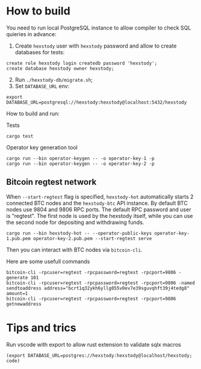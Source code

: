 # How to build
You need to run local PostgreSQL instance to allow compiler to check SQL quieries in advance:
1. Create `hexstody` user with `hexstody` password and allow to create databases for tests:
```
create role hexstody login createdb password 'hexstody';
create database hexstody owner hexstody;
```
2. Run `./hexstody-db/migrate.sh`;
3. Set `DATABASE_URL` env:
```
export DATABASE_URL=postgresql://hexstody:hexstody@localhost:5432/hexstody
```

How to build and run:

Tests
```
cargo test
```

Operator key generation tool
```
cargo run --bin operator-keygen -- -o operator-key-1 -p
cargo run --bin operator-keygen -- -o operator-key-2 -p
```

## Bitcoin regtest network
When `--start-regtest` flag is specified, `hexstody-hot` automatically starts 2 connected BTC nodes and the `hexstody-btc` API instance.
By default BTC nodes use 9804 and 9806 RPC ports. The default RPC password and user is "regtest". The first node is used by the hexstody itself, while you can use the second node for depositing and withdrawing funds.
```
cargo run --bin hexstody-hot -- --operator-public-keys operator-key-1.pub.pem operator-key-2.pub.pem --start-regtest serve
```

Then you can interact with BTC nodes via `bitcoin-cli`.

Here are some usefull commands
```
bitcoin-cli -rpcuser=regtest -rpcpassword=regtest -rpcport=9806 -generate 101
bitcoin-cli -rpcuser=regtest -rpcpassword=regtest -rpcport=9806 -named sendtoaddress address="bcrt1q32ykh6yllg055v0ev7e39sguvqhft39j4tedg8" amount=1
bitcoin-cli -rpcuser=regtest -rpcpassword=regtest -rpcport=9806 getnewaddress
```

# Tips and trics

Run vscode with export to allow rust extension to validate sqlx macros

```
(export DATABASE_URL=postgres://hexstody:hexstody@localhost/hexstody; code)
```